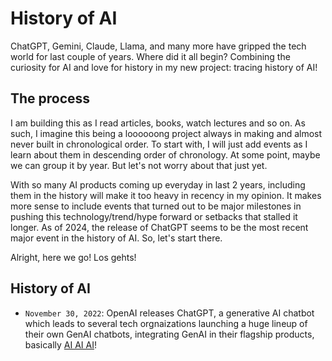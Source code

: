 # History of AI

ChatGPT, Gemini, Claude, Llama, and many more have gripped the tech world for last couple of years. Where did it all begin? Combining the curiosity for AI and love for history in my new project: tracing history of AI!

## The process

I am building this as I read articles, books, watch lectures and so on. As such, I imagine this being a loooooong project always in making and almost never built in chronological order. To start with, I will just add events as I learn about them in descending order of chronology. At some point, maybe we can group it by year. But let's not worry about that just yet.

With so many AI products coming up everyday in last 2 years, including them in the history will make it too heavy in recency in my opinion. It makes more sense to include events that turned out to be major milestones in pushing this technology/trend/hype forward or setbacks that stalled it longer. As of 2024, the release of ChatGPT seems to be the most recent major event in the history of AI. So, let's start there.

Alright, here we go! Los gehts!

## History of AI

* `November 30, 2022`: OpenAI releases ChatGPT, a generative AI chatbot which leads to several tech orgnaizations launching a huge lineup of their own GenAI chatbots, integrating GenAI in their flagship products, basically [AI AI AI](https://www.youtube.com/watch?v=-P-ein58laA)!
